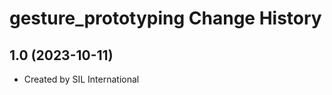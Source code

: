gesture_prototyping Change History
====================

1.0 (2023-10-11)
----------------
* Created by SIL International
